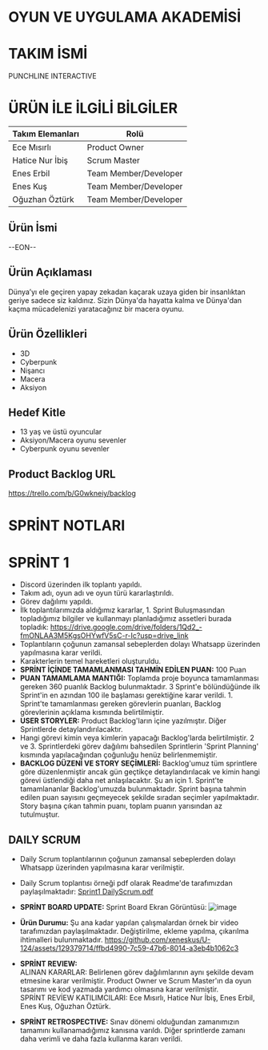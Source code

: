 # OYUN VE UYGULAMA AKADEMİSİ
# TAKIM İSMİ
PUNCHLINE INTERACTIVE
# ÜRÜN İLE İLGİLİ BİLGİLER
| Takım Elemanları | Rolü |
| ------------- | ------------- |
| Ece Mısırlı | Product Owner | 
| Hatice Nur İbiş | Scrum Master |    
| Enes Erbil | Team Member/Developer | 
| Enes Kuş | Team Member/Developer | 
| Oğuzhan Öztürk | Team Member/Developer |
## Ürün İsmi
--EON--
## Ürün Açıklaması
Dünya’yı ele geçiren yapay zekadan kaçarak uzaya giden bir insanlıktan geriye sadece siz kaldınız. Sizin Dünya'da hayatta kalma ve Dünya'dan kaçma mücadelenizi yaratacağınız bir macera oyunu.
## Ürün Özellikleri
- 3D
- Cyberpunk
- Nişancı
- Macera
- Aksiyon
## Hedef Kitle 
- 13 yaş ve üstü oyuncular
- Aksiyon/Macera oyunu sevenler
- Cyberpunk oyunu sevenler
## Product Backlog URL
https://trello.com/b/G0wkneiy/backlog

# SPRİNT NOTLARI
# SPRİNT 1
- Discord üzerinden ilk toplantı yapıldı.
- Takım adı, oyun adı ve oyun türü kararlaştırıldı.
- Görev dağılımı yapıldı.
- İlk toplantılarımızda aldığımız kararlar, 1. Sprint Buluşmasından topladığımız bilgiler ve kullanmayı planladığımız assetleri burada topladık: https://drive.google.com/drive/folders/1Qd2_-fmONLAA3M5KgsOHYwfV5sC-r-Ic?usp=drive_link 
- Toplantıların çoğunun zamansal sebeplerden dolayı Whatsapp üzerinden yapılmasına karar verildi.
- Karakterlerin temel hareketleri oluşturuldu.
- **SPRİNT İÇİNDE TAMAMLANMASI TAHMİN EDİLEN PUAN:** 100 Puan
- **PUAN TAMAMLAMA MANTIĞI:** Toplamda proje boyunca tamamlanması gereken 360 puanlık Backlog bulunmaktadır. 3 Sprint'e bölündüğünde ilk Sprint'in en azından 100 ile başlaması gerektiğine karar verildi. 1. Sprint'te tamamlanması gereken görevlerin puanları, Backlog görevlerinin açıklama kısmında belirtilmiştir.
- **USER STORYLER:** Product Backlog'ların içine yazılmıştır. Diğer Sprintlerde detaylandırılacaktır.
- Hangi görevi kimin veya kimlerin yapacağı Backlog'larda belirtilmiştir. 2 ve 3. Sprintlerdeki görev dağılımı bahsedilen Sprintlerin 'Sprint Planning' kısmında yapılacağından çoğunluğu henüz belirlenmemiştir. 
- **BACKLOG DÜZENİ VE STORY SEÇİMLERİ:** Backlog'umuz tüm sprintlere göre düzenlenmiştir ancak gün geçtikçe detaylandırılacak ve kimin hangi görevi üstlendiği daha net anlaşılacaktır. Şu an için 1. Sprint'te tamamlananlar Backlog'umuzda bulunmaktadır. Sprint başına tahmin edilen puan sayısını geçmeyecek şekilde sıradan seçimler yapılmaktadır. Story başına çıkan tahmin puanı, toplam puanın yarısından az tutulmuştur.

## DAILY SCRUM
- Daily Scrum toplantılarının çoğunun zamansal sebeplerden dolayı Whatsapp üzerinden yapılmasına karar verilmiştir.
- Daily Scrum toplantısı örneği pdf olarak Readme'de tarafımızdan paylaşılmaktadır: 
[Sprint1 DailyScrum.pdf](https://github.com/xeneskus/U-124/files/11782581/Sprint1.DailyScrum.pdf)

- **SPRİNT BOARD UPDATE:** Sprint Board Ekran Görüntüsü: ![image](https://github.com/xeneskus/U-124/assets/129379714/4c543576-e3a1-485d-a927-07e960837e8f)
- **Ürün Durumu:** Şu ana kadar yapılan çalışmalardan örnek bir video tarafımızdan paylaşılmaktadır. Değiştirilme, ekleme yapılma, çıkarılma ihtimalleri bulunmaktadır.
https://github.com/xeneskus/U-124/assets/129379714/ffbd4990-7c59-47b6-8014-a3eb4b1062c3
- **SPRİNT REVIEW:** </br> ALINAN KARARLAR: Belirlenen görev dağılımlarının aynı şekilde devam etmesine karar verilmiştir. Product Owner ve Scrum Master'ın da oyun tasarımı ve kod yazmada yardımcı olmasına karar verilmiştir. </br> 
SPRİNT REVİEW KATILIMCILARI: Ece Mısırlı, Hatice Nur İbiş, Enes Erbil, Enes Kuş, Oğuzhan Öztürk. 
- **SPRİNT RETROSPECTIVE:** Sınav dönemi olduğundan zamanımızın tamamını kullanamadığımız kanısına varıldı. Diğer sprintlerde zamanı daha verimli ve daha fazla kullanma kararı verildi.


